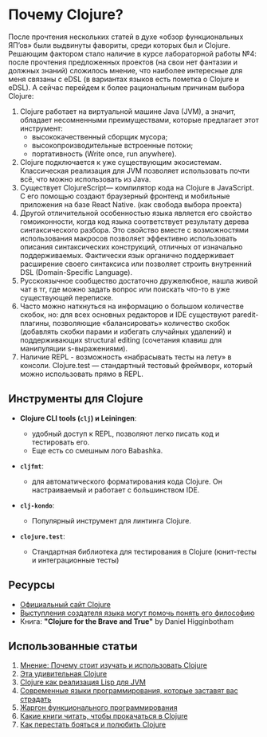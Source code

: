 # Почему Clojure?

После прочтения нескольких статей в духе «обзор функциональных ЯП’ов» были выдвинуты фавориты, среди которых был и Clojure. Решающим фактором стало наличие в курсе лабораторной работы №4: после прочтения предложенных проектов (на свои нет фантазии и должных знаний) сложилось мнение, что наиболее интересные для меня связаны с eDSL (в вариантах языков есть пометка о Clojure и eDSL). 
А сейчас перейдем к более рациональным причинам выбора Clojure:

1. Clojure работает на виртуальной машине Java (JVM), а значит, обладает несомненными преимуществами, которые предлагает этот инструмент:
   - высококачественный сборщик мусора;
   - высокопроизводительные встроенные потоки;
   - портативность (Write once, run anywhere).
2. Clojure подключается к уже существующим экосистемам. Классическая реализация для JVM позволяет использовать почти всё, что можно использовать из Java.
3. Существует ClojureScript— компилятор кода на Clojure в JavaScript. С его помощью создают браузерный фронтенд и мобильные приложения на базе React Native. (как свобода выбора проекта)
4. Другой отличительной особенностью языка является его свойство гомоиконности, когда код языка соответствует результату дерева синтаксического разбора. Это свойство вместе с возможностями использования макросов позволяет эффективно использовать описания синтаксических конструкций, отличных от изначально поддерживаемых. Фактически язык органично поддерживает расширение своего синтаксиса или позволяет строить внутренний DSL (Domain-Specific Language).
5. Русскоязычное сообщество достаточно дружелюбное, нашла живой чат в тг, где можно задать вопрос или поискать что-то в уже существующей переписке.
6. Часто можно наткнуться на информацию о большом количестве скобок, но: для всех основных редакторов и IDE существуют paredit-плагины, позволяющие «балансировать» количество скобок (добавлять скобки парами и избегать случайных удалений) и поддерживающих structural editing (сочетания клавиш для манипуляции s-выражениями).
7. Наличие REPL - возможность «набрасывать тесты на лету» в консоли. Clojure.test — стандартный тестовый фреймворк, который можно использовать прямо в REPL. 


## Инструменты для Clojure

- **Clojure CLI tools (`clj`) и Leiningen**:
  - удобный доступ к REPL, позволяют легко писать код и тестировать его.
  - Еще есть со смешным лого Babashka. 

- **`cljfmt`**:
  - для автоматического форматирования кода Clojure. Он настраиваемый и работает с большинством IDE.

- **`clj-kondo`**:
  - Популярный инструмент для линтинга Clojure.

- **`clojure.test`**:
  - Стандартная библиотека для тестирования в Clojure (юнит-тесты и интеграционные тесты) 

## Ресурсы

- [Официальный сайт Clojure](https://clojure.org/)
- [Выступления создателя языка могут помочь понять его философию](https://habr.com/ru/articles/194032/)
- Книга: **"Clojure for the Brave and True"** by Daniel Higginbotham

## Использованные статьи

1. [Мнение: Почему стоит изучать и использовать Clojure](https://habr.com/ru/companies/latera/articles/280734/)
2. [Эта удивительная Clojure](https://grishaev.me/clojure-article/)
3. [Clojure как реализация Lisp для JVM](https://infostart.ru/journal/news/mir-1s/clojure-realizatsiya-lisp-dlya-jvm_904140/)
4. [Современные языки программирования, которые заставят вас страдать](https://tproger.ru/translations/sovremennye-jazyki-programmirovanija-kotorye-zastavjat-vas-stradat-chast-2-funkcionalnye-jazyki)
5. [Жаргон функционального программирования](https://habr.com/ru/articles/310172/)
6. [Какие книги читать, чтобы прокачаться в Clojure](https://www.health-samurai.io/blog/clojure-books)
7. [Как перестать бояться и полюбить Clojure](https://dou.ua/forums/topic/32578/)
